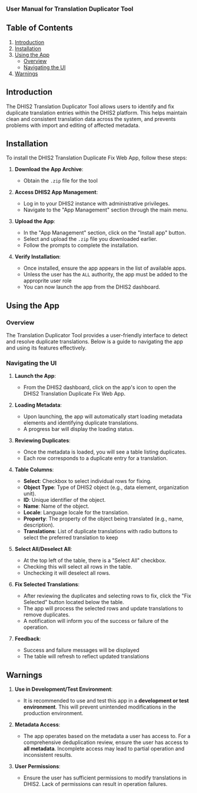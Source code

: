 ### User Manual for Translation Duplicator Tool

## Table of Contents
1. [Introduction](#introduction)
2. [Installation](#installation)
3. [Using the App](#using-the-app)
    - [Overview](#overview)
    - [Navigating the UI](#navigating-the-ui)
4. [Warnings](#warnings)

## Introduction
The DHIS2 Translation Duplicator Tool allows users to identify and fix duplicate translation entries within the DHIS2 platform. This helps maintain clean and consistent translation data across the system, and prevents problems with import and editing of affected metadata.

## Installation
To install the DHIS2 Translation Duplicate Fix Web App, follow these steps:

1. **Download the App Archive**:
   - Obtain the `.zip` file for the tool

2. **Access DHIS2 App Management**:
   - Log in to your DHIS2 instance with administrative privileges.
   - Navigate to the "App Management" section through the main menu.

3. **Upload the App**:
   - In the "App Management" section, click on the "Install app" button.
   - Select and upload the `.zip` file you downloaded earlier.
   - Follow the prompts to complete the installation.

4. **Verify Installation**:
   - Once installed, ensure the app appears in the list of available apps.
   - Unless the user has the `ALL` authority, the app must be added to the approprite user role
   - You can now launch the app from the DHIS2 dashboard.

## Using the App

### Overview
The Translation Duplicator Tool provides a user-friendly interface to detect and resolve duplicate translations. Below is a guide to navigating the app and using its features effectively.

### Navigating the UI
1. **Launch the App**:
   - From the DHIS2 dashboard, click on the app's icon to open the DHIS2 Translation Duplicate Fix Web App.

2. **Loading Metadata**:
   - Upon launching, the app will automatically start loading metadata elements and identifying duplicate translations.
   - A progress bar will display the loading status.

3. **Reviewing Duplicates**:
   - Once the metadata is loaded, you will see a table listing duplicates.
   - Each row corresponds to a duplicate entry for a translation.

4. **Table Columns**:
   - **Select**: Checkbox to select individual rows for fixing.
   - **Object Type**: Type of DHIS2 object (e.g., data element, organization unit).
   - **ID**: Unique identifier of the object.
   - **Name**: Name of the object.
   - **Locale**: Language locale for the translation.
   - **Property**: The property of the object being translated (e.g., name, description).
   - **Translations**: List of duplicate translations with radio buttons to select the preferred translation to keep

5. **Select All/Deselect All**:
   - At the top left of the table, there is a "Select All" checkbox.
   - Checking this will select all rows in the table.
   - Unchecking it will deselect all rows.

6. **Fix Selected Translations**:
   - After reviewing the duplicates and selecting rows to fix, click the "Fix Selected" button located below the table.
   - The app will process the selected rows and update translations to remove duplicates.
   - A notification will inform you of the success or failure of the operation.

7. **Feedback**:
   - Success and failure messages will be displayed
   - The table will refresh to reflect updated translations

## Warnings
1. **Use in Development/Test Environment**:
   - It is recommended to use and test this app in a **development or test environment**. This will prevent unintended modifications in the production environment.

2. **Metadata Access**:
   - The app operates based on the metadata a user has access to. For a comprehensive deduplication review, ensure the user has access to **all metadata**. Incomplete access may lead to partial operation and inconsistent results.

3. **User Permissions**:
   - Ensure the user has sufficient permissions to modify translations in DHIS2. Lack of permissions can result in operation failures.
